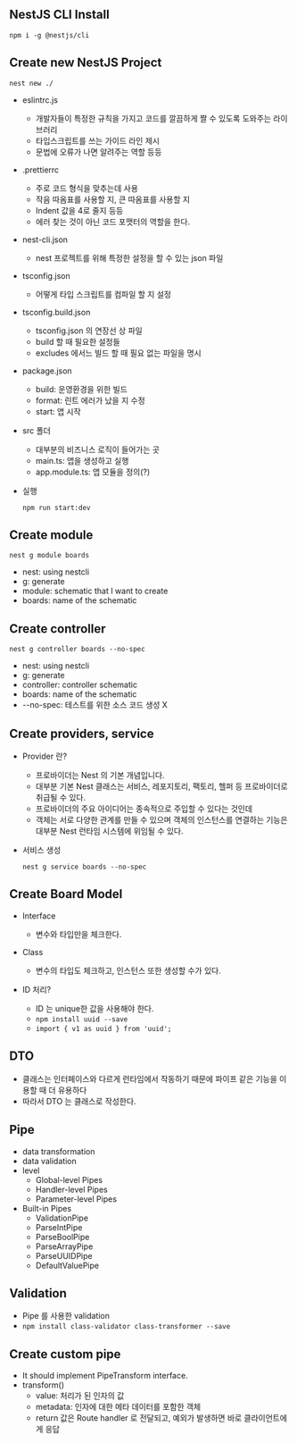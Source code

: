## NestJS CLI Install

```shell
npm i -g @nestjs/cli
```

## Create new NestJS Project

```shell
nest new ./
```

- eslintrc.js

  - 개발자들이 특정한 규칙을 가지고 코드를 깔끔하게 짤 수 있도록 도와주는 라이브러리
  - 타입스크립트를 쓰는 가이드 라인 제시
  - 문법에 오류가 나면 알려주는 역할 등등

- .prettierrc

  - 주로 코드 형식을 맞추는데 사용
  - 작음 따옴표를 사용할 지, 큰 따옴표를 사용할 지
  - Indent 값을 4로 줄지 등등
  - 에러 찾는 것이 아닌 코드 포맷터의 역할을 한다.

- nest-cli.json

  - nest 프로젝트를 위해 특정한 설정을 할 수 있는 json 파일

- tsconfig.json

  - 어떻게 타입 스크립트를 컴파일 할 지 설정

- tsconfig.build.json

  - tsconfig.json 의 연장선 상 파일
  - build 할 때 필요한 설정들
  - excludes 에서느 빌드 할 때 필요 없는 파일을 명시

- package.json

  - build: 운영환경을 위한 빌드
  - format: 린트 에러가 났을 지 수정
  - start: 앱 시작

- src 폴더

  - 대부분의 비즈니스 로직이 들어가는 곳
  - main.ts: 앱을 생성하고 실행
  - app.module.ts: 앱 모듈을 정의(?)

- 실행
  ```shell
  npm run start:dev
  ```

## Create module

```shell
nest g module boards
```

- nest: using nestcli
- g: generate
- module: schematic that I want to create
- boards: name of the schematic


## Create controller

```shell
nest g controller boards --no-spec
```

- nest: using nestcli
- g: generate
- controller: controller schematic
- boards: name of the schematic
- --no-spec: 테스트를 위한 소스 코드 생성 X


## Create providers, service

- Provider 란?
  - 프로바이더는 Nest 의 기본 개념입니다.
  - 대부분 기본 Nest 클래스는 서비스, 레포지토리, 팩토리, 헬퍼 등 프로바이더로 취급될 수 있다.
  - 프로바이더의 주요 아이디어는 종속적으로 주입할 수 있다는 것인데
  - 객체는 서로 다양한 관계를 만들 수 있으며 객체의 인스턴스를 연결하는 기능은 대부분 Nest 런타임 시스템에 위임될 수 있다.

- 서비스 생성
  ```shell
  nest g service boards --no-spec
  ```

## Create Board Model

- Interface
  - 변수와 타입만을 체크한다.
- Class

  - 변수의 타입도 체크하고, 인스턴스 또한 생성할 수가 있다.

- ID 처리?
  - ID 는 unique한 값을 사용해야 한다.
  - `npm install uuid --save`
  - `import { v1 as uuid } from 'uuid';`

## DTO

- 클래스는 인터페이스와 다르게 런타임에서 작동하기 때문에 파이프 같은 기능을 이용할 때 더 유용하다
- 따라서 DTO 는 클래스로 작성한다.

## Pipe

- data transformation
- data validation
- level
  - Global-level Pipes
  - Handler-level Pipes
  - Parameter-level Pipes
- Built-in Pipes
  - ValidationPipe
  - ParseIntPipe
  - ParseBoolPipe
  - ParseArrayPipe
  - ParseUUIDPipe
  - DefaultValuePipe

## Validation

- Pipe 를 사용한 validation
- `npm install class-validator class-transformer --save`

## Create custom pipe

- It should implement PipeTransform interface.
- transform()
  - value: 처리가 된 인자의 값
  - metadata: 인자에 대한 메타 데이터를 포함한 객체
  - return 값은 Route handler 로 전달되고, 예외가 발생하면 바로 클라이언트에게 응답


